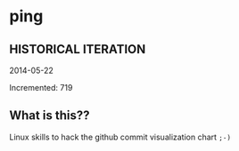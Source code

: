 # ping

## HISTORICAL ITERATION
2014-05-22

Incremented: 719

## What is this?? 
Linux skills to hack the github commit visualization chart `;-)`
